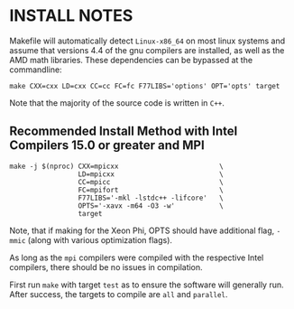 INSTALL NOTES
=============

Makefile will automatically detect `Linux-x86_64` on most linux systems
and assume that versions 4.4 of the gnu compilers are installed, as well
as the AMD math libraries. These dependencies can be bypassed at the
commandline:

    make CXX=cxx LD=cxx CC=cc FC=fc F77LIBS='options' OPT='opts' target

Note that the majority of the source code is written in `C++`. 

Recommended Install Method with Intel Compilers 15.0 or greater and MPI
-----------------------------------------------------------------------

    make -j $(nproc) CXX=mpicxx                         \
                     LD=mpicxx                          \
                     CC=mpicc                           \
                     FC=mpifort                         \
                     F77LIBS='-mkl -lstdc++ -lifcore'   \
                     OPTS='-xavx -m64 -O3 -w'           \
                     target

Note, that if making for the Xeon Phi, OPTS should have additional flag,
`-mmic` (along with various optimization flags). 

As long as the `mpi` compilers were compiled with the respective Intel
compilers, there should be no issues in compilation.

First run `make` with target `test` as to ensure the software will
generally run. After success, the targets to compile are `all` and
`parallel`.


